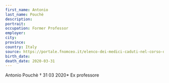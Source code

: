```yaml
---
first_name: Antonio
last_name: Pouchè
description: 
portrait: 
occupation: Former Professor
employer: 
city: 
province: 
country: Italy
source: https://portale.fnomceo.it/elenco-dei-medici-caduti-nel-corso-dellepidemia-di-covid-19/
birth_date: 
death_date: 2020-03-31
---
```


Antonio Pouchè † 31 03 2020*
Ex professore